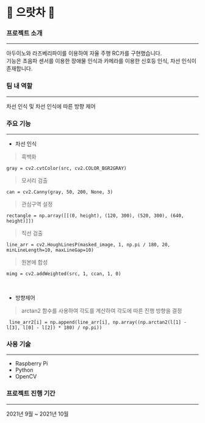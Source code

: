 # 🚗 으랏차 🚗 


### 프로젝트 소개
------------
아두이노와 라즈베리파이를 이용하여 자율  주행  RC카를 구현했습니다. <br>
기능은  초음파  센서를  이용한  장애물  인식과 카메라를  이용한  신호등  인식, 차선  인식이  존재합니다. 

### 팀 내 역할
------------
차선 인식 및 차선 인식에 따른 방향 제어

###  주요 기능 
------------
* 차선 인식
> 흑백화
```
gray = cv2.cvtColor(src, cv2.COLOR_BGR2GRAY)
```
> 모서리 검출
```
can = cv2.Canny(gray, 50, 200, None, 3)
```
> 관심구역 설정
```
rectangle = np.array([[(0, height), (120, 300), (520, 300), (640, height)]])
```
> 직선 검출
```
line_arr = cv2.HoughLinesP(masked_image, 1, np.pi / 180, 20, minLineLength=10, maxLineGap=10)
```
> 원본에 합성
```
mimg = cv2.addWeighted(src, 1, ccan, 1, 0)
```

<br>

* 방향제어
> arctan2 함수를 사용하여 각도를 계산하여 각도에 따른 진행 방향을 결정
```
 line_arr2[i] = np.append(line_arr[i], np.array((np.arctan2(l[1] - l[3], l[0] - l[2]) * 180) / np.pi))
```

### 사용 기술
------------
* Raspberry Pi
* Python
* OpenCV

### 프로젝트 진행 기간
------------
2021년 9월 ~ 2021년 10월
